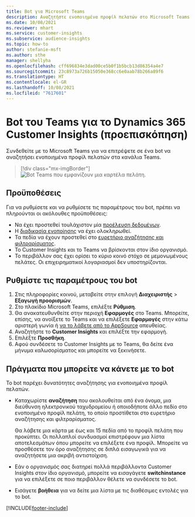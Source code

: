 ```yaml
---
title: Bot για Microsoft Teams
description: Αναζητήστε ενοποιημένα προφίλ πελατών στο Microsoft Teams με τη βοήθεια ενός bot.
ms.date: 10/08/2021
ms.reviewer: mhart
ms.service: customer-insights
ms.subservice: audience-insights
ms.topic: how-to
author: stefanie-msft
ms.author: sthe
manager: shellyha
ms.openlocfilehash: cff696834e3dad00ce5b0f1b5bcb13d86354a4e7
ms.sourcegitcommit: 23c8973a726b15050e368cc6e0aab78b266a89f6
ms.translationtype: HT
ms.contentlocale: el-GR
ms.lasthandoff: 10/08/2021
ms.locfileid: "7617601"
---
```

# <a name="teams-bot-for-dynamics-365-customer-insights-preview"></a>Bot του Teams για το Dynamics 365 Customer Insights (προεπισκόπηση)

Συνδεθείτε με το Microsoft Teams για να επιτρέψετε σε ένα bot να αναζητήσει ενοποιημένα προφίλ πελατών στα κανάλια Teams.

> [!div class="mx-imgBorder"]
> ![Bot Teams που εμφανίζουν μια καρτέλα πελάτη.](media/teams-bot.png "Bot Teams που εμφανίζουν μια καρτέλα πελάτη")

## <a name="prerequisites"></a>Προϋποθέσεις

Για να ρυθμίσετε και να ρυθμίσετε τις παραμέτρους του bot, πρέπει να πληρούνται οι ακόλουθες προϋποθέσεις:

- Να έχει προστεθεί τουλάχιστον μία [προέλευση δεδομένων](data-sources.md).
- Η [διαδικασία ενοποίησης](data-unification.md) να έχει ολοκληρωθεί.
- Τα πεδία να έχουν προστεθεί στο [ευρετήριο αναζήτησης και φιλτραρίσματος](search-filter-index.md).
- Το Customer Insights και το Teams να βρίσκονται στον ίδιο οργανισμό.
- Το περιβάλλον σας έχει ορίσει το κύριο κοινό στόχο σε μεμονωμένους πελάτες. Οι επιχειρηματικοί λογαριασμοί δεν υποστηρίζονται.

## <a name="configure-the-bot"></a>Ρυθμίστε τις παραμέτρους του bot

1. Στις πληροφορίες κοινού, μεταβείτε στην επιλογή **Διαχειριστής** > **Εξαγωγή προορισμών**.
1. Στο πλακίδιο Microsoft Teams, επιλέξτε **Ρύθμιση**.
1. Θα ανακατευθυνθείτε στην περιοχή **Εφαρμογές** στο Teams. Μπορείτε, επίσης, να ανοίξετε το Teams και να επιλέξετε **Εφαρμογές** στην κάτω αριστερή γωνία ή [να το λάβετε από το AppSource](https://go.microsoft.com/fwlink/?linkid=2124104) απευθείας.
1. Αναζητήστε το **Customer Insights** και επιλέξτε την εφαρμογή.
1. Επιλέξτε **Προσθήκη**.
1. Αφού συνδέσετε το Customer Insights με το Teams, θα δείτε ένα μήνυμα καλωσορίσματος και μπορείτε να ξεκινήσετε.

## <a name="things-you-can-do-with-the-bot"></a>Πράγματα που μπορείτε να κάνετε με το bot

Το bot παρέχει δυνατότητες αναζήτησης για ενοποιημένα προφίλ πελατών.

- Καταχωρίστε **αναζήτηση** που ακολουθείται από ένα όνομα, μια διεύθυνση ηλεκτρονικού ταχυδρομείου ή οποιοδήποτε άλλο πεδίο στο ενοποιημένο προφίλ πελάτη, το οποίο προστίθεται στο ευρετήριο αναζήτησης και φιλτραρίσματος.

  Θα λάβετε μια κάρτα με έως και 15 πεδία από το προφίλ πελάτη που προκύπτει. Οι πολλαπλοί συνδυασμοί επιστρέφουν μια λίστα αποτελεσμάτων όπου μπορείτε να επιλέξετε ένα προφίλ. Μπορείτε να προσθέσετε τον όρο αναζήτησης σε διπλά εισαγωγικά για να αναζητήσετε μια ακριβή αντιστοίχιση.

- Εάν ο οργανισμός σας διατηρεί πολλά περιβάλλοντα Customer Insights στον ίδιο οργανισμό, μπορείτε να εισαγάγετε **switchinstance** για να επιλέξετε σε ποιο περιβάλλον θέλετε να συνδέσετε το bot.

- Εισάγετε **βοήθεια** για να δείτε μια λίστα με τις διαθέσιμες εντολές για το bot.  


[!INCLUDE[footer-include](../includes/footer-banner.md)]